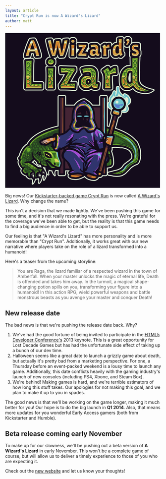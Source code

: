 ```yaml
---
layout: article
title: "Crypt Run is now A Wizard's Lizard"
author: matt
---
```

<div class="full-frame">
	<a href="http://www.wizardslizard.com/">
		<img alt="A Wizard's Lizard" src="/media/images/posts/wizliz/boxart.png" width="500" height="500">
	</a>
</div>

Big news! Our [Kickstarter-backed game Crypt Run](http://www.kickstarter.com/projects/richtaur/crypt-run-death-is-just-the-beginning) is now called [A Wizard's Lizard](http://www.wizardslizard.com/). Why change the name?

This isn't a decision that we made lightly. We've been pushing this game for some time, and it's not really resonating with the press. We're grateful for the coverage we've been able to get, but the reality is that this game needs to find a big audience in order to be able to support us.

Our feeling is that "A Wizard's Lizard" has more personality and is more memorable than "Crypt Run". Additionally, it works great with our new narrative where players take on the role of a lizard transformed into a humanoid!

Here's a teaser from the upcoming storyline:

> You are Raga, the lizard familiar of a respected wizard in the town of Amberfall. When your master unlocks the magic of eternal life, Death is offended and takes him away. In the turmoil, a magical shape-changing potion spills on you, transforming your figure into a humanoid! In this action RPG, wield powerful weapons and battle monstrous beasts as you avenge your master and conquer Death!

## New release date

The bad news is that we're pushing the release date back. Why?

1. We've had the good fortune of being invited to participate in the [HTML5 Developer Conference's](http://html5devconf.com/) 2013 keynote. This is a great opportunity for Lost Decade Games but has had the unfortunate side effect of taking up a bunch of our dev time.
2. Halloween seems like a great date to launch a grizzly game about death, but actually it's pretty bad from a marketing perspective. For one, a Thursday before an event-packed weekend is a lousy time to launch any game. Additionally, this date conflicts heavily with the gaming industry's launch of new consoles (including PS4, Xbone, and Steam Box).
3. We're behind! Making games is hard, and we're terrible estimators of how long this stuff takes. Our apologies for not making this goal, and we plan to make it up to you in spades.

The good news is that we'll be working on the game longer, making it much better for you! Our hope is to do the big launch in **Q1 2014**. Also, that means more updates for you wonderful Early Access gamers (both from Kickstarter and Humble).

## Beta release coming early November

To make up for our slowness, we'll be pushing out a beta version of **A Wizard's Lizard** in early November. This won't be a complete game of course, but will allow us to deliver a timely experience to those of you who are expecting it.

Check out the [new website](http://www.wizardslizard.com/) and let us know your thoughts!
